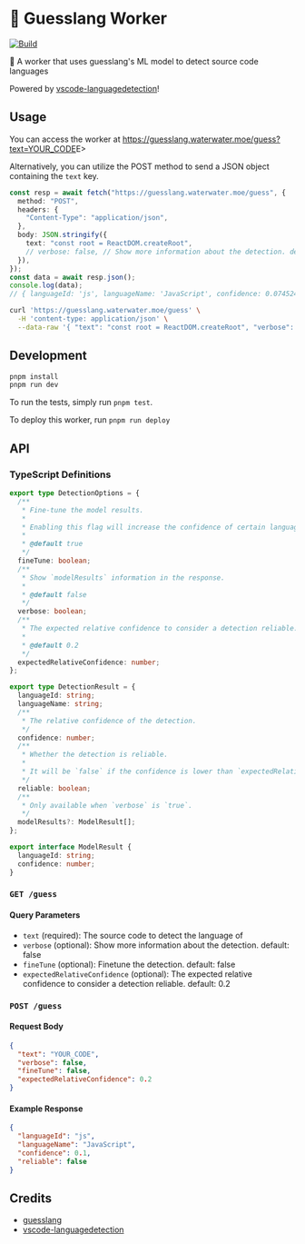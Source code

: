 # 🎲 Guesslang Worker

[![Build](https://github.com/lawvs/guesslang-worker/actions/workflows/build.yml/badge.svg)](https://github.com/lawvs/guesslang-worker/actions/workflows/build.yml)

🤖 A worker that uses guesslang's ML model to detect source code languages

Powered by [vscode-languagedetection](https://github.com/microsoft/vscode-languagedetection)!

## Usage

You can access the worker at <https://guesslang.waterwater.moe/guess?text=YOUR_CODE>E>

Alternatively, you can utilize the POST method to send a JSON object containing the `text` key.

```ts
const resp = await fetch("https://guesslang.waterwater.moe/guess", {
  method: "POST",
  headers: {
    "Content-Type": "application/json",
  },
  body: JSON.stringify({
    text: "const root = ReactDOM.createRoot",
    // verbose: false, // Show more information about the detection. default: false
  }),
});
const data = await resp.json();
console.log(data);
// { languageId: 'js', languageName: 'JavaScript', confidence: 0.07452436648309231, reliable: false }
```

```sh
curl 'https://guesslang.waterwater.moe/guess' \
  -H 'content-type: application/json' \
  --data-raw '{ "text": "const root = ReactDOM.createRoot", "verbose": false }'
```

## Development

```sh
pnpm install
pnpm run dev
```

To run the tests, simply run `pnpm test`.

To deploy this worker, run `pnpm run deploy`

## API

### TypeScript Definitions

```ts
export type DetectionOptions = {
  /**
   * Fine-tune the model results.
   *
   * Enabling this flag will increase the confidence of certain languages commonly used in VS Code and supported by the model.
   *
   * @default true
   */
  fineTune: boolean;
  /**
   * Show `modelResults` information in the response.
   *
   * @default false
   */
  verbose: boolean;
  /**
   * The expected relative confidence to consider a detection reliable.
   *
   * @default 0.2
   */
  expectedRelativeConfidence: number;
};

export type DetectionResult = {
  languageId: string;
  languageName: string;
  /**
   * The relative confidence of the detection.
   */
  confidence: number;
  /**
   * Whether the detection is reliable.
   *
   * It will be `false` if the confidence is lower than `expectedRelativeConfidence`.
   */
  reliable: boolean;
  /**
   * Only available when `verbose` is `true`.
   */
  modelResults?: ModelResult[];
};

export interface ModelResult {
  languageId: string;
  confidence: number;
}
```

### `GET /guess`

#### Query Parameters

- `text` (required): The source code to detect the language of
- `verbose` (optional): Show more information about the detection. default: false
- `fineTune` (optional): Finetune the detection. default: false
- `expectedRelativeConfidence` (optional): The expected relative confidence to consider a detection reliable. default: 0.2

### `POST /guess`

#### Request Body

```json
{
  "text": "YOUR_CODE",
  "verbose": false,
  "fineTune": false,
  "expectedRelativeConfidence": 0.2
}
```

#### Example Response

```json
{
  "languageId": "js",
  "languageName": "JavaScript",
  "confidence": 0.1,
  "reliable": false
}
```

## Credits

- [guesslang](https://github.com/yoeo/guesslang)
- [vscode-languagedetection](https://github.com/microsoft/vscode-languagedetection)
